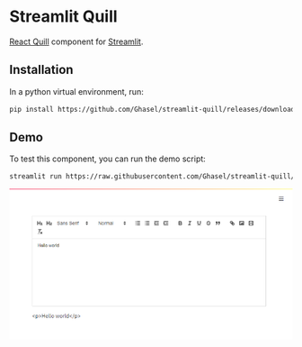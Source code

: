 # Streamlit Quill

[React Quill](https://github.com/zenoamaro/react-quill) component for [Streamlit](https://www.streamlit.io/).

## Installation

In a python virtual environment, run:

```sh
pip install https://github.com/Ghasel/streamlit-quill/releases/download/0.0.1/streamlit_quill-0.0.1-py3-none-any.whl
```

## Demo

To test this component, you can run the demo script:

```sh
streamlit run https://raw.githubusercontent.com/Ghasel/streamlit-quill/master/examples/streamlit_quill_demo.py
```

![Demo](examples/streamlit_quill_demo.png)
